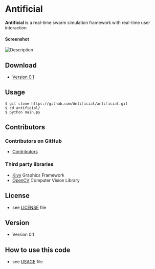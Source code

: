 Antificial
======
**Antificial** is a real-time swarm simulation framework with real-time user interaction.

#### Screenshot
![Description](https://github.com/Antificial/antificial/blob/master/title.png "Description")

## Download
* [Version 0.1](https://github.com/Antificial/antificial/archive/master.zip)

## Usage
```
$ git clone https://github.com/Antificial/antificial.git
$ cd antificial/
$ python main.py
```

## Contributors

### Contributors on GitHub
* [Contributors](https://github.com/Antificial/antificial/graphs/contributors)

### Third party libraries
* [Kivy](https://kivy.org) Graphics Framework
* [OpenCV](http://opencv.org) Computer Vision Library

## License
* see [LICENSE](https://github.com/Antificial/antificial/blob/master/LICENSE) file

## Version
* Version 0.1

## How to use this code
* see [USAGE](https://github.com/Antificial/antificial/blob/master/USAGE.md) file
